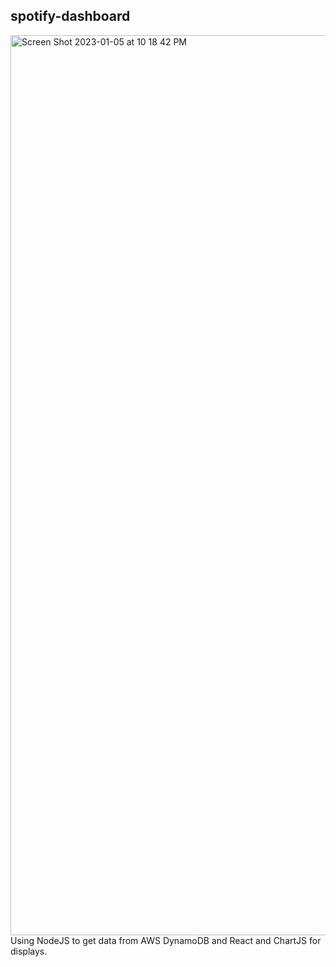 ## spotify-dashboard

<img width="1440" alt="Screen Shot 2023-01-05 at 10 18 42 PM" src="https://user-images.githubusercontent.com/59887357/210923258-485771c7-1c6d-44a3-8d46-2ae1b03eab36.png">
Using NodeJS to get data from AWS DynamoDB and React and ChartJS for displays. 

